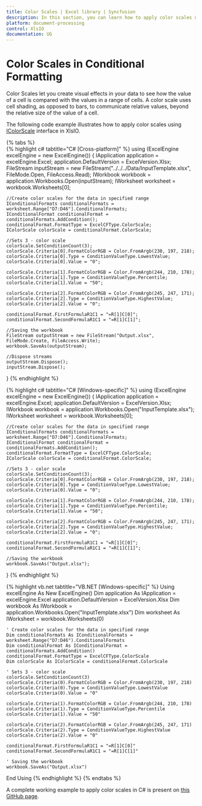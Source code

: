 ```yaml
---
title: Color Scales | Excel library | Syncfusion
description: In this section, you can learn how to apply color scales using conditional formatting in an Excel document with XlsIO
platform: document-processing
control: XlsIO
documentation: UG
---
```


# Color Scales in Conditional Formatting

Color Scales let you create visual effects in your data to see how the value of a cell is compared with the values in a range of cells. A color scale uses cell shading, as opposed to bars, to communicate relative values, beyond the relative size of the value of a cell.

The following code example illustrates how to apply color scales using [IColorScale](https://help.syncfusion.com/cr/file-formats/Syncfusion.XlsIO.IColorScale.html) interface in XlsIO.

{% tabs %}  
{% highlight c# tabtitle="C# [Cross-platform]" %}
using (ExcelEngine excelEngine = new ExcelEngine())
{
    IApplication application = excelEngine.Excel;
    application.DefaultVersion = ExcelVersion.Xlsx;
    FileStream inputStream = new FileStream("../../../Data/InputTemplate.xlsx", FileMode.Open, FileAccess.Read);
    IWorkbook workbook = application.Workbooks.Open(inputStream);
    IWorksheet worksheet = workbook.Worksheets[0];

    //Create color scales for the data in specified range
    IConditionalFormats conditionalFormats = worksheet.Range["D7:D46"].ConditionalFormats;
    IConditionalFormat conditionalFormat = conditionalFormats.AddCondition();
    conditionalFormat.FormatType = ExcelCFType.ColorScale;
    IColorScale colorScale = conditionalFormat.ColorScale;

    //Sets 3 - color scale
    colorScale.SetConditionCount(3);
    colorScale.Criteria[0].FormatColorRGB = Color.FromArgb(230, 197, 218);
    colorScale.Criteria[0].Type = ConditionValueType.LowestValue;
    colorScale.Criteria[0].Value = "0";

    colorScale.Criteria[1].FormatColorRGB = Color.FromArgb(244, 210, 178);
    colorScale.Criteria[1].Type = ConditionValueType.Percentile;
    colorScale.Criteria[1].Value = "50";

    colorScale.Criteria[2].FormatColorRGB = Color.FromArgb(245, 247, 171);
    colorScale.Criteria[2].Type = ConditionValueType.HighestValue;
    colorScale.Criteria[2].Value = "0";

    conditionalFormat.FirstFormulaR1C1 = "=R[1]C[0]";
    conditionalFormat.SecondFormulaR1C1 = "=R[1]C[1]";

    //Saving the workbook
    FileStream outputStream = new FileStream("Output.xlsx", FileMode.Create, FileAccess.Write);
    workbook.SaveAs(outputStream);

    //Dispose streams
    outputStream.Dispose();
    inputStream.Dispose();
}
{% endhighlight %}

{% highlight c# tabtitle="C# [Windows-specific]" %}
using (ExcelEngine excelEngine = new ExcelEngine())
{
    IApplication application = excelEngine.Excel;
    application.DefaultVersion = ExcelVersion.Xlsx;
    IWorkbook workbook = application.Workbooks.Open("InputTemplate.xlsx");
    IWorksheet worksheet = workbook.Worksheets[0];

    //Create color scales for the data in specified range
    IConditionalFormats conditionalFormats = worksheet.Range["D7:D46"].ConditionalFormats;
    IConditionalFormat conditionalFormat = conditionalFormats.AddCondition();
    conditionalFormat.FormatType = ExcelCFType.ColorScale;
    IColorScale colorScale = conditionalFormat.ColorScale;

    //Sets 3 - color scale
    colorScale.SetConditionCount(3);
    colorScale.Criteria[0].FormatColorRGB = Color.FromArgb(230, 197, 218);
    colorScale.Criteria[0].Type = ConditionValueType.LowestValue;
    colorScale.Criteria[0].Value = "0";

    colorScale.Criteria[1].FormatColorRGB = Color.FromArgb(244, 210, 178);
    colorScale.Criteria[1].Type = ConditionValueType.Percentile;
    colorScale.Criteria[1].Value = "50";

    colorScale.Criteria[2].FormatColorRGB = Color.FromArgb(245, 247, 171);
    colorScale.Criteria[2].Type = ConditionValueType.HighestValue;
    colorScale.Criteria[2].Value = "0";

    conditionalFormat.FirstFormulaR1C1 = "=R[1]C[0]";
    conditionalFormat.SecondFormulaR1C1 = "=R[1]C[1]";

    //Saving the workbook
    workbook.SaveAs("Output.xlsx");
}
{% endhighlight %}

{% highlight vb.net tabtitle="VB.NET [Windows-specific]" %}
Using excelEngine As New ExcelEngine()
    Dim application As IApplication = excelEngine.Excel
    application.DefaultVersion = ExcelVersion.Xlsx
    Dim workbook As IWorkbook = application.Workbooks.Open("InputTemplate.xlsx")
    Dim worksheet As IWorksheet = workbook.Worksheets(0)

    ' Create color scales for the data in specified range
    Dim conditionalFormats As IConditionalFormats = worksheet.Range("D7:D46").ConditionalFormats
    Dim conditionalFormat As IConditionalFormat = conditionalFormats.AddCondition()
    conditionalFormat.FormatType = ExcelCFType.ColorScale
    Dim colorScale As IColorScale = conditionalFormat.ColorScale

    ' Sets 3 - color scale
    colorScale.SetConditionCount(3)
    colorScale.Criteria(0).FormatColorRGB = Color.FromArgb(230, 197, 218)
    colorScale.Criteria(0).Type = ConditionValueType.LowestValue
    colorScale.Criteria(0).Value = "0"

    colorScale.Criteria(1).FormatColorRGB = Color.FromArgb(244, 210, 178)
    colorScale.Criteria(1).Type = ConditionValueType.Percentile
    colorScale.Criteria(1).Value = "50"

    colorScale.Criteria(2).FormatColorRGB = Color.FromArgb(245, 247, 171)
    colorScale.Criteria(2).Type = ConditionValueType.HighestValue
    colorScale.Criteria(2).Value = "0"

    conditionalFormat.FirstFormulaR1C1 = "=R[1]C[0]"
    conditionalFormat.SecondFormulaR1C1 = "=R[1]C[1]"

    ' Saving the workbook
    workbook.SaveAs("Output.xlsx")
End Using
{% endhighlight %}
{% endtabs %}

A complete working example to apply color scales in C# is present on [this GitHub page](https://github.com/SyncfusionExamples/XlsIO-Examples/tree/master/Conditional%20Formatting/Color%20Scales/NET%20Standard/Color%20Scales).